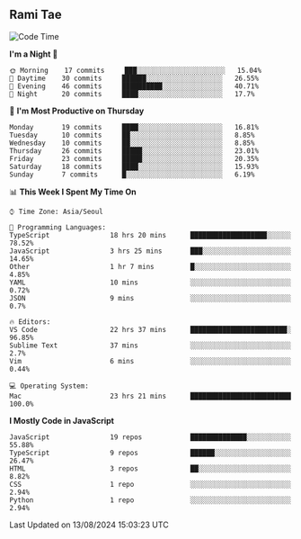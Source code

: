 ## Rami Tae

<!--START_SECTION:waka-->
![Code Time](http://img.shields.io/badge/Code%20Time-1%2C552%20hrs%2011%20mins-blue)

**I'm a Night 🦉** 

```text
🌞 Morning    17 commits     ███░░░░░░░░░░░░░░░░░░░░░░   15.04% 
🌆 Daytime    30 commits     ██████░░░░░░░░░░░░░░░░░░░   26.55% 
🌃 Evening    46 commits     ██████████░░░░░░░░░░░░░░░   40.71% 
🌙 Night      20 commits     ████░░░░░░░░░░░░░░░░░░░░░   17.7%

```
📅 **I'm Most Productive on Thursday** 

```text
Monday       19 commits     ████░░░░░░░░░░░░░░░░░░░░░   16.81% 
Tuesday      10 commits     ██░░░░░░░░░░░░░░░░░░░░░░░   8.85% 
Wednesday    10 commits     ██░░░░░░░░░░░░░░░░░░░░░░░   8.85% 
Thursday     26 commits     █████░░░░░░░░░░░░░░░░░░░░   23.01% 
Friday       23 commits     █████░░░░░░░░░░░░░░░░░░░░   20.35% 
Saturday     18 commits     ████░░░░░░░░░░░░░░░░░░░░░   15.93% 
Sunday       7 commits      █░░░░░░░░░░░░░░░░░░░░░░░░   6.19%

```


📊 **This Week I Spent My Time On** 

```text
⌚︎ Time Zone: Asia/Seoul

💬 Programming Languages: 
TypeScript               18 hrs 20 mins      ███████████████████░░░░░░   78.52% 
JavaScript               3 hrs 25 mins       ███░░░░░░░░░░░░░░░░░░░░░░   14.65% 
Other                    1 hr 7 mins         █░░░░░░░░░░░░░░░░░░░░░░░░   4.85% 
YAML                     10 mins             ░░░░░░░░░░░░░░░░░░░░░░░░░   0.72% 
JSON                     9 mins              ░░░░░░░░░░░░░░░░░░░░░░░░░   0.7%

🔥 Editors: 
VS Code                  22 hrs 37 mins      ████████████████████████░   96.85% 
Sublime Text             37 mins             ░░░░░░░░░░░░░░░░░░░░░░░░░   2.7% 
Vim                      6 mins              ░░░░░░░░░░░░░░░░░░░░░░░░░   0.44%

💻 Operating System: 
Mac                      23 hrs 21 mins      █████████████████████████   100.0%

```

**I Mostly Code in JavaScript** 

```text
JavaScript               19 repos            ██████████████░░░░░░░░░░░   55.88% 
TypeScript               9 repos             ██████░░░░░░░░░░░░░░░░░░░   26.47% 
HTML                     3 repos             ██░░░░░░░░░░░░░░░░░░░░░░░   8.82% 
CSS                      1 repo              ░░░░░░░░░░░░░░░░░░░░░░░░░   2.94% 
Python                   1 repo              ░░░░░░░░░░░░░░░░░░░░░░░░░   2.94%

```



 Last Updated on 13/08/2024 15:03:23 UTC
<!--END_SECTION:waka-->
